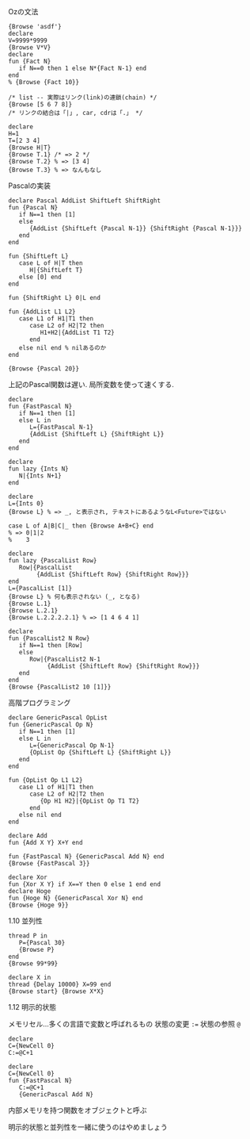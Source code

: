 Ozの文法

    {Browse 'asdf'}
    declare
    V=9999*9999
    {Browse V*V}
    declare
    fun {Fact N}
       if N==0 then 1 else N*{Fact N-1} end
    end
    % {Browse {Fact 10}}
    
    /* list -- 実際はリンク(link)の連鎖(chain) */
    {Browse [5 6 7 8]}
    /* リンクの結合は「|」, car, cdrは「.」 */
    
    declare
    H=1
    T=[2 3 4]
    {Browse H|T}
    {Browse T.1} /* => 2 */
    {Browse T.2} % => [3 4]
    {Browse T.3} % => なんもなし


Pascalの実装

    declare Pascal AddList ShiftLeft ShiftRight
    fun {Pascal N}
       if N==1 then [1]
       else
          {AddList {ShiftLeft {Pascal N-1}} {ShiftRight {Pascal N-1}}}
       end
    end
    
    fun {ShiftLeft L}
       case L of H|T then
          H|{ShiftLeft T}
       else [0] end
    end
    
    fun {ShiftRight L} 0|L end
    
    fun {AddList L1 L2}
       case L1 of H1|T1 then
          case L2 of H2|T2 then
             H1+H2|{AddList T1 T2}
          end
       else nil end % nilあるのか
    end
    
    {Browse {Pascal 20}}

上記のPascal関数は遅い. 局所変数を使って速くする.

    declare
    fun {FastPascal N}
       if N==1 then [1]
       else L in
          L={FastPascal N-1}
          {AddList {ShiftLeft L} {ShiftRight L}}
       end
    end
    
    declare
    fun lazy {Ints N}
       N|{Ints N+1}
    end
    
    declare
    L={Ints 0}
    {Browse L} % => _, と表示され, テキストにあるようなL<Future>ではない

    case L of A|B|C|_ then {Browse A+B+C} end
    % => 0|1|2
    %    3
    
    declare
    fun lazy {PascalList Row}
       Row|{PascalList
            {AddList {ShiftLeft Row} {ShiftRight Row}}}
    end
    L={PascalList [1]}
    {Browse L} % 何も表示されない (_, となる)
    {Browse L.1}
    {Browse L.2.1}
    {Browse L.2.2.2.2.1} % => [1 4 6 4 1]
    
    declare
    fun {PascalList2 N Row}
       if N==1 then [Row]
       else
          Row|{PascalList2 N-1
               {AddList {ShiftLeft Row} {ShiftRight Row}}}
       end
    end
    {Browse {PascalList2 10 [1]}}


高階プログラミング

    declare GenericPascal OpList
    fun {GenericPascal Op N}
       if N==1 then [1]
       else L in
          L={GenericPascal Op N-1}
          {OpList Op {ShiftLeft L} {ShiftRight L}}
       end
    end
    
    fun {OpList Op L1 L2}
       case L1 of H1|T1 then
          case L2 of H2|T2 then
             {Op H1 H2}|{OpList Op T1 T2}
          end
       else nil end
    end
    
    declare Add
    fun {Add X Y} X+Y end
    
    fun {FastPascal N} {GenericPascal Add N} end
    {Browse {FastPascal 3}}
    
    declare Xor
    fun {Xor X Y} if X==Y then 0 else 1 end end
    declare Hoge
    fun {Hoge N} {GenericPascal Xor N} end
    {Browse {Hoge 9}}
    
    
1.10 並列性

    thread P in
       P={Pascal 30}
       {Browse P}
    end
    {Browse 99*99}
    
    declare X in
    thread {Delay 10000} X=99 end
    {Browse start} {Browse X*X}

1.12 明示的状態

メモリセル...多くの言語で変数と呼ばれるもの
状態の変更 `:=`
状態の参照 `@`

    declare
    C={NewCell 0}
    C:=@C+1
    
    declare
    C={NewCell 0}
    fun {FastPascal N}
       C:=@C+1
       {GenericPascal Add N}

内部メモリを持つ関数をオブジェクトと呼ぶ

明示的状態と並列性を一緒に使うのはやめましょう
